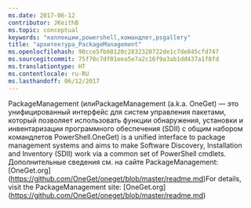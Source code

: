 ```yaml
---
ms.date: 2017-06-12
contributor: JKeithB
ms.topic: conceptual
keywords: "коллекции,powershell,командлет,psgallery"
title: "архитектура_PackageManagement"
ms.openlocfilehash: 90cce5fb60120c2832320722de1c7de845cfd747
ms.sourcegitcommit: 75f70c7df01eea5e7a2c16f9a3ab1dd437a1f8fd
ms.translationtype: HT
ms.contentlocale: ru-RU
ms.lasthandoff: 06/12/2017
---
```

<span data-ttu-id="bb489-103">PackageManagement (или</span><span class="sxs-lookup"><span data-stu-id="bb489-103">PackageManagement (a.k.a.</span></span> <span data-ttu-id="bb489-104">OneGet) — это унифицированный интерфейс для систем управления пакетами, который позволяет использовать функции обнаружения, установки и инвентаризации программного обеспечения (SDII) с общим набором командлетов PowerShell.</span><span class="sxs-lookup"><span data-stu-id="bb489-104">OneGet) is a unified interface to package management systems and aims to make Software Discovery, Installation and Inventory (SDII) work via a common set of PowerShell cmdlets.</span></span> <span data-ttu-id="bb489-105">Дополнительные сведения см. на сайте PackageManagement: [OneGet.org] (https://github.com/OneGet/oneget/blob/master/readme.md)</span><span class="sxs-lookup"><span data-stu-id="bb489-105">For details, visit the PackageManagement site: [OneGet.org] (https://github.com/OneGet/oneget/blob/master/readme.md)</span></span>


